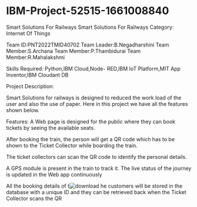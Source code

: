# IBM-Project-52515-1661008840
Smart Solutions For Railways
Smart Solutions For Railways
Category: Internet Of Things

Team ID:PNT2022TMID40702
Team Leader:B.Negadharshini
Team Member:S.Archana
Team Member:P.Thambidurai
Team Member:R.Mahalakshmi


Skills Required:
Python,IBM Cloud,Node- RED,IBM IoT Platform,MIT App Inventor,IBM Cloudant DB

Project Description:

Smart Solutions for railways is designed to reduced the work load of the user and also the use of paper. Here in this project we have all the features shown below.

Features:
A Web page is designed for the public where they can book tickets by seeing the available seats.

After booking the train, the person will get a QR code which has to be shown to the Ticket Collector while boarding the train.

 The ticket collectors can scan the QR code to identify the personal details.

A GPS module is present in the train to track it. The live status of the journey is updated in the Web app continuously

All the booking details of t![download](https://user-images.githubusercontent.com/113281596/202687773-ab2a1e12-43d8-466e-8c21-a37dcec18020.png)
he customers will be stored in the database with a unique ID and they can be retrieved back when the Ticket Collector scans the QR 
